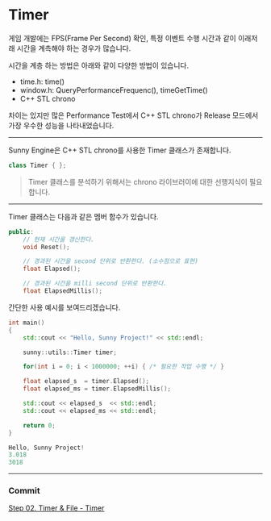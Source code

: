 # Timer

게임 개발에는 FPS(Frame Per Second) 확인, 특정 이벤트 수행 시간과 같이 이래저래 시간을 계측해야 하는 경우가 많습니다.

시간을 계층 하는 방법은 아래와 같이 다양한 방법이 있습니다.

- time.h: time()
- window.h: QueryPerformanceFrequenc(), timeGetTime()
- C++ STL chrono

차이는 있지만 많은 Performance Test에서 C++ STL chrono가 Release 모드에서 가장 우수한 성능을 나타내었습니다.

---

Sunny Engine은 C++ STL chrono를 사용한 Timer 클래스가 존재합니다.

```cpp
class Timer { };
```

> Timer 클래스를 분석하기 위해서는 chrono 라이브러이에 대한 선행지식이 필요합니다.

---

Timer 클래스는 다음과 같은 멤버 함수가 있습니다.

```cpp
public:
    // 현재 시간을 갱신한다.
    void Reset();

    // 경과된 시간을 second 단위로 반환한다. (소수점으로 표현)
    float Elapsed();

    // 경과된 시간을 milli second 단위로 반환한다.
    float ElapsedMillis();
```

간단한 사용 예시를 보여드리겠습니다.

```cpp
int main()
{
    std::cout << "Hello, Sunny Project!" << std::endl;

    sunny::utils::Timer timer;

    for(int i = 0; i < 1000000; ++i) { /* 필요한 작업 수행 */ }

    float elapsed_s  = timer.Elapsed();
    float elapsed_ms = timer.ElapsedMillis();

    std::cout << elapsed_s  << std::endl;
    std::cout << elapsed_ms << std::endl;

    return 0;
}

Hello, Sunny Project!
3.018
3018
```

---

### Commit
[Step 02. Timer & File - Timer](https://github.com/adunStudio/Sunny/commit/2625e48f792d47de2b6f93f59dedd1d898336d08)
